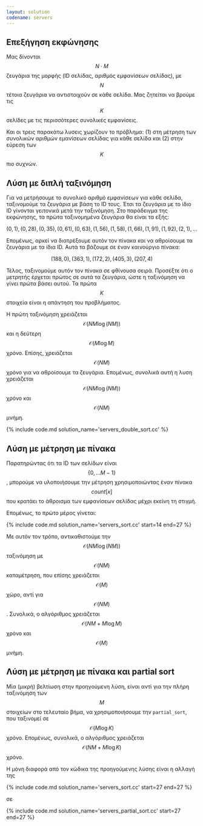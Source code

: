 ```yaml
---
layout: solution
codename: servers
---
```


## Επεξήγηση εκφώνησης

Μας δίνονται $$N \cdot M$$ ζευγάρια της μορφής (ID σελίδας, αριθμός εμφανίσεων σελίδας), με $$N$$ τέτοια ζευγάρια να αντιστοιχούν σε κάθε σελίδα. Μας ζητείται να βρούμε τις $$K$$ σελίδες με τις περισσότερες συνολικές εμφανίσεις.

Και οι τρεις παρακάτω λυσεις χωρίζουν το πρόβλημα: (1) στη μέτρηση των συνολικών αριθμών εμανίσεων σελίδας για κάθε σελίδα και (2) στην εύρεση των $$K$$ πιο συχνών.

## Λύση με διπλή ταξινόμηση

Για να μετρήσουμε το συνολικό αριθμό εμφανίσεων για κάθε σελίδα, ταξινομούμε τα ζευγάρια με βάση το ID τους. Έτσι τα ζευγάρια με το ίδιο ID γίνονται γειτονικά μετά την ταξινόμηση. Στο παράδειγμα της εκφώνησης, τα πρώτα ταξινομημένα ζευγάρια θα είναι τα εξής:

$$(0, 1), (0, 28), (0, 35), (0, 61), (0, 63), (1, 56), (1, 58), (1, 66), (1, 91), (1, 92), (2, 1), \ldots$$

Επομένως, αρκεί να διατρέξουμε αυτόν τον πίνακα και να αθροίσουμε τα ζευγάρια με τα ίδια ID. Αυτά τα βάζουμε σε έναν καινούργιο πίνακα:

$$(188, 0), (363, 1), (172, 2), (405, 3), (207, 4)$$

Τέλος, ταξινομούμε αυτόν τον πίνακα σε φθίνουσα σειρά. Προσέξτε ότι ο μετρητής έρχεται πρώτος σε αυτά τα ζευγάρια, ώστε η ταξινόμηση να γίνει πρώτα βάσει αυτού. Τα πρώτα $$K$$ στοιχεία είναι η απάντηση του προβλήματος.

Η πρώτη ταξινόμηση χρειάζεται $$\mathcal{O}(NM \log (NM))$$ και η δεύτερη $$\mathcal{O}(M \log M)$$ χρόνο. Επίσης, χρειάζεται $$\mathcal{O}(NM)$$ χρόνο για να αθροίσουμε τα ζευγάρια. Επομένως, συνολικά αυτή η λυση χρειάζεται $$\mathcal{O}(NM \log (NM))$$ χρόνο και $$\mathcal{O}(NM)$$ μνήμη.

{% include code.md solution_name='servers_double_sort.cc' %}

## Λύση με μέτρηση με πίνακα

Παρατηρώντας ότι τα ID των σελίδων είναι $$\{ 0, \ldots M-1 \}$$, μπορούμε να υλοποιήσουμε την μέτρηση χρησιμοποιώντας έναν πίνακα $$\textit{count}[x]$$ που κρατάει το άθροισμα των εμφανίσεων σελίδας μέχρι εκείνη τη στιγμή.

Επομένως, το πρώτο μέρος γίνεται:

{% include code.md solution_name='servers_sort.cc' start=14 end=27 %}

Με αυτόν τον τρόπο, αντικαθιστούμε την $$\mathcal{O}(NM \log(NM))$$ ταξινόμηση με $$\mathcal{O}(NM)$$ καταμέτρηση, που επίσης χρειάζεται $$\mathcal{O}(M)$$ χώρο, αντί για $$\mathcal{O}(NM)$$. Συνολικά, ο αλγόριθμος χρειάζεται $$\mathcal{O}(NM + M \log M)$$ χρόνο και $$\mathcal{O}(M)$$ μνήμη.

## Λύση με μέτρηση με πίνακα και partial sort

Μία (μικρή) βελτίωση στην προηγούμενη λύση, είναι αντί για την πλήρη ταξινόμηση των $$M$$ στοιχείων στο τελευταίο βήμα, να χρησιμοποιήσουμε την `partial_sort`, που ταξινομεί σε $$\mathcal{O}(M \log K)$$ χρόνο. Επομένως, συνολικά, ο αλγόριθμος χρειάζεται $$\mathcal{O}(NM + M \log K)$$ χρόνο.

Η μόνη διαφορά από τον κώδικα της προηγούμενης λύσης είναι η αλλαγή της

{% include code.md solution_name='servers_sort.cc' start=27 end=27 %}

σε

{% include code.md solution_name='servers_partial_sort.cc' start=27 end=27 %}
